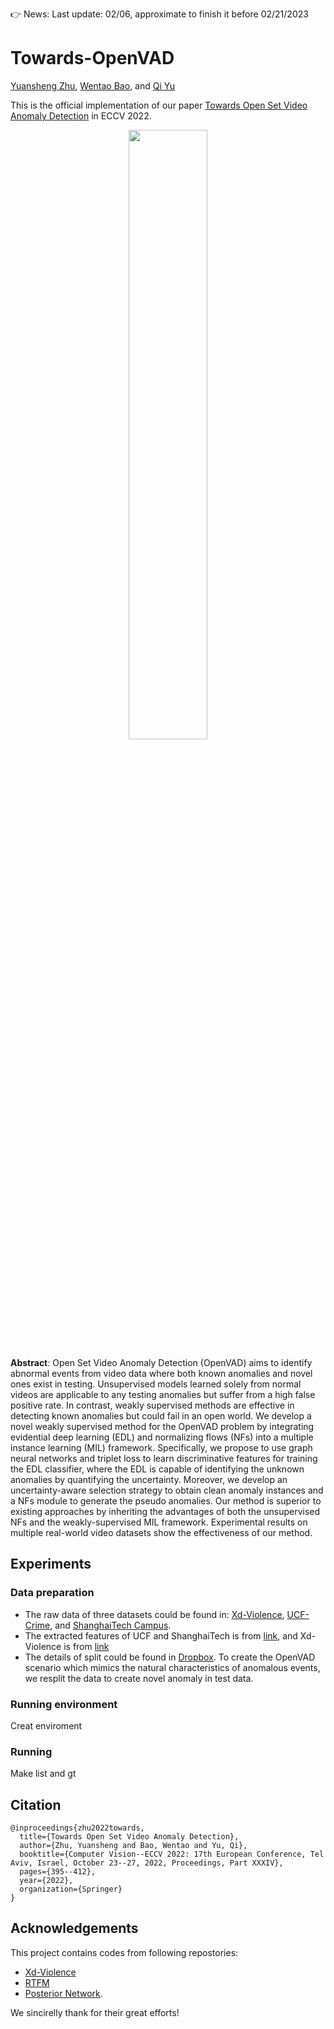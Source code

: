 👉 News: Last update: 02/06, approximate to finish it before 02/21/2023

# Towards-OpenVAD

[Yuansheng Zhu](https://sites.google.com/view/yuz128/home), [Wentao Bao](https://cogito2012.github.io/homepage/), and [Qi Yu](https://www.rit.edu/directory/qyuvks-qi-yu)

This is the official implementation of our paper [Towards Open Set Video Anomaly Detection](https://arxiv.org/abs/2208.11113) in ECCV 2022.

<p align="center">
  <img src="https://github.com/YUZ128pitt/Towards-OpenVAD/files/9181464/framework2.pdf" width=50% height=50%>
</p>

**Abstract**: Open Set Video Anomaly Detection (OpenVAD) aims to identify abnormal events from video data where both known anomalies and novel ones exist in testing. Unsupervised models learned solely from normal videos are applicable to any testing anomalies but suffer from a high false positive rate. In contrast, weakly supervised methods are effective in detecting known anomalies but could fail in an open world. We develop a novel weakly supervised method for the OpenVAD problem by integrating evidential deep learning (EDL) and normalizing flows (NFs) into a multiple instance learning (MIL) framework. Specifically, we propose to use graph neural networks and triplet loss to learn discriminative features for training the EDL classifier, where the EDL is capable of identifying the unknown anomalies by quantifying the uncertainty. Moreover, we develop an uncertainty-aware selection strategy to obtain clean anomaly instances and a NFs module to generate the pseudo anomalies. Our method is superior to existing approaches by inheriting the advantages of both the unsupervised NFs and the weakly-supervised MIL framework. Experimental results on multiple real-world video datasets show the effectiveness of our method.

## Experiments
### Data preparation
+ The raw data of three datasets could be found in: [Xd-Violence](https://roc-ng.github.io/XD-Violence/), [UCF-Crime](https://github.com/WaqasSultani/AnomalyDetectionCVPR2018), and [ShanghaiTech Campus](https://roc-ng.github.io/XD-Violence/). 
+ The extracted features of UCF and ShanghaiTech is from [link](https://github.com/tianyu0207/RTFM), and Xd-Violence is from [link](https://roc-ng.github.io/XD-Violence/)
+ The details of split could be found in [Dropbox](https://www.dropbox.com/sh/tc095p4s0l827vi/AABPzvLLIcRUuZ47AtQi3ESaa?dl=0). To create the OpenVAD scenario which mimics the natural characteristics of anomalous events, we resplit the data to create novel anomaly in test data.

### Running environment
Creat enviroment

### Running
Make list and gt

## Citation
```
@inproceedings{zhu2022towards,
  title={Towards Open Set Video Anomaly Detection},
  author={Zhu, Yuansheng and Bao, Wentao and Yu, Qi},
  booktitle={Computer Vision--ECCV 2022: 17th European Conference, Tel Aviv, Israel, October 23--27, 2022, Proceedings, Part XXXIV},
  pages={395--412},
  year={2022},
  organization={Springer}
}
```

## Acknowledgements
This project contains codes from following repostories: 
+ [Xd-Violence](https://roc-ng.github.io/XD-Violence/)
+ [RTFM](https://github.com/tianyu0207/RTFM)
+ [Posterior Network](https://github.com/sharpenb/Posterior-Network). 

We sincirelly thank for their great efforts!

